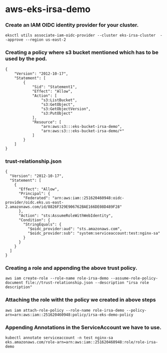 # aws-eks-irsa-demo


### Create an IAM OIDC identity provider for your cluster.

```
eksctl utils associate-iam-oidc-provider --cluster eks-irsa-cluster  --approve --region us-east-2
```

### Creating a policy where s3 bucket mentioned which has to be used by the pod.

```
{
    "Version": "2012-10-17",
    "Statement": [
        {
            "Sid": "Statement1",
            "Effect": "Allow",
            "Action": [
                "s3:ListBucket",
                "s3:GetObject",
                "s3:GetObjectVersion",
                "s3:PutObject"
            ],
            "Resource": [
                "arn:aws:s3:::eks-bucket-irsa-demo",
                "arn:aws:s3:::eks-bucket-irsa-demo/*"
            ]
        }
    ]
}

```

### trust-relationship.json

```
{
  "Version": "2012-10-17",
  "Statement": [
    {
      "Effect": "Allow",
      "Principal": {
        "Federated": "arn:aws:iam::251620460948:oidc-provider/oidc.eks.us-east-2.amazonaws.com/id/8826F329E906762BAE166DE08D489F28"
      },
      "Action": "sts:AssumeRoleWithWebIdentity",
      "Condition": {
        "StringEquals": {
          "$oidc_provider:aud": "sts.amazonaws.com",
          "$oidc_provider:sub": "system:serviceaccount:test:nginx-sa"
        }
      }
    }
  ]
}

```


### Creating a role and appending the above trust policy.

```
aws iam create-role --role-name role-irsa-demo --assume-role-policy-document file://trust-relationship.json --description "irsa role description"
```

### Attaching the role witht the policy we created in above steps

```
aws iam attach-role-policy --role-name role-irsa-demo --policy-arn=arn:aws:iam::251620460948:policy/irsa-eks-demo-policy
```

### Appending Annotations in the ServiceAccount we have to use.

```
kubectl annotate serviceaccount -n test nginx-sa eks.amazonaws.com/role-arn=arn:aws:iam::251620460948:role/role-irsa-demo
```
